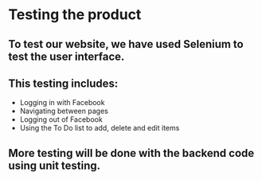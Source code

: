 # Testing the product

## To test our website, we have used Selenium to test the user interface.
## This testing includes:
* Logging in with Facebook
* Navigating between pages 
* Logging out of Facebook
* Using the To Do list to add, delete and edit items

## More testing will be done with the backend code using unit testing.